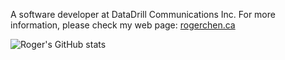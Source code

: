 A software developer at DataDrill Communications Inc. For more information, please check my web page: [rogerchen.ca](https://rogerchen.ca)

![Roger's GitHub stats](https://github-readme-stats.vercel.app/api?username=roger-mengqiu-chen&show_icons=true&theme=transparent&hide_rank=true)
